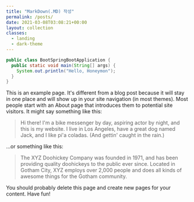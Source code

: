 ```yaml
---
title: "MarkDown(.MD) 작성"
permalink: /posts/
date: 2021-03-08T03:08:21+00:00
layout: collection
classes:
  - landing
  - dark-theme
---
```


<!-- 자바 코드 작성법 !-->

```java
public class BootSpringBootApplication {
  public static void main(String[] args) {
    System.out.println("Hello, Honeymon");
  }
}
```

This is an example page. It's different from a blog post because it will stay in one place and will show up in your site navigation (in most themes). Most people start with an About page that introduces them to potential site visitors. It might say something like this:

> Hi there! I'm a bike messenger by day, aspiring actor by night, and this is my website. I live in Los Angeles, have a great dog named Jack, and I like pi'a coladas. (And gettin' caught in the rain.)

...or something like this:

> The XYZ Doohickey Company was founded in 1971, and has been providing quality doohickeys to the public ever since. Located in Gotham City, XYZ employs over 2,000 people and does all kinds of awesome things for the Gotham community.

You should probably delete this page and create new pages for your content. Have fun!

